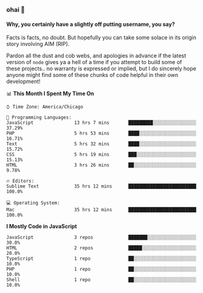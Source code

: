### ohai 👋


#### Why, you certainly have a slightly off putting username, you say?

Facts is facts, no doubt. But hopefully you can take some solace in its origin story involving AIM  (RIP).

Pardon all the dust and cob webs, and apologies in advance if the latest version of `node` gives ya a hell of a time if you attempt to build some of these projects.. no warranty is expressed or implied, but I do sincerely hope anyone might find some of these chunks of code helpful in their own development!



<!--START_SECTION:waka-->
📊 **This Month I Spent My Time On** 

```text
⌚︎ Time Zone: America/Chicago

💬 Programming Languages: 
JavaScript               13 hrs 7 mins       █████████░░░░░░░░░░░░░░░░   37.29% 
PHP                      5 hrs 53 mins       ████░░░░░░░░░░░░░░░░░░░░░   16.71% 
Text                     5 hrs 32 mins       ████░░░░░░░░░░░░░░░░░░░░░   15.72% 
CSS                      5 hrs 19 mins       ███░░░░░░░░░░░░░░░░░░░░░░   15.13% 
HTML                     3 hrs 26 mins       ██░░░░░░░░░░░░░░░░░░░░░░░   9.78%

🔥 Editors: 
Sublime Text             35 hrs 12 mins      █████████████████████████   100.0%

💻 Operating System: 
Mac                      35 hrs 12 mins      █████████████████████████   100.0%

```

**I Mostly Code in JavaScript** 

```text
JavaScript               3 repos             ███████░░░░░░░░░░░░░░░░░░   30.0% 
HTML                     2 repos             █████░░░░░░░░░░░░░░░░░░░░   20.0% 
TypeScript               1 repo              ██░░░░░░░░░░░░░░░░░░░░░░░   10.0% 
PHP                      1 repo              ██░░░░░░░░░░░░░░░░░░░░░░░   10.0% 
Shell                    1 repo              ██░░░░░░░░░░░░░░░░░░░░░░░   10.0%

```



<!--END_SECTION:waka-->

<!--
**deepfriedfilth/deepfriedfilth** is a ✨ _special_ ✨ repository because its `README.md` (this file) appears on your GitHub profile.

Here are some ideas to get you started:

- 🔭 I’m currently working on ...
- 🌱 I’m currently learning ...
- 👯 I’m looking to collaborate on ...
- 🤔 I’m looking for help with ...
- 💬 Ask me about ...
- 📫 How to reach me: ...
- 😄 Pronouns: ...
- ⚡ Fun fact: ...
-->

